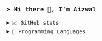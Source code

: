 ### <samp>**> Hi there 👋, I'm Aizwal**</samp>

<details>
    <summary> <samp>📈 GitHub stats</samp></summary>
<br/>

![Aizwal9 GitHub stats](https://github-readme-stats.vercel.app/api?username=aizwal9&show_icons=true&icon_color=805AD5&text_color=718096&bg_color=ffffff00&hide_title=true&include_all_commits=true&count_private=true&hide_border=true)

</details>

<details>
    <summary> <samp>📝 Programming Languages</samp></summary>
<br/>

![Aizwal9 Language stats](https://github-readme-stats.vercel.app/api/top-langs/?username=aizwal9&layout=compact&icon_color=805AD5&text_color=718096&bg_color=ffffff00&hide_border=true&langs_count=10)

</details>

